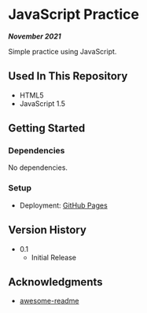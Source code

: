 # JavaScript Practice

***November 2021***

Simple practice using JavaScript.

## Used In This Repository

- HTML5
- JavaScript 1.5

## Getting Started

### Dependencies

No dependencies.

### Setup

* Deployment: [GitHub Pages](https://a-bikombe.github.io/javascript-practice/)

## Version History

* 0.1
    * Initial Release

## Acknowledgments

* [awesome-readme](https://github.com/matiassingers/awesome-readme)
